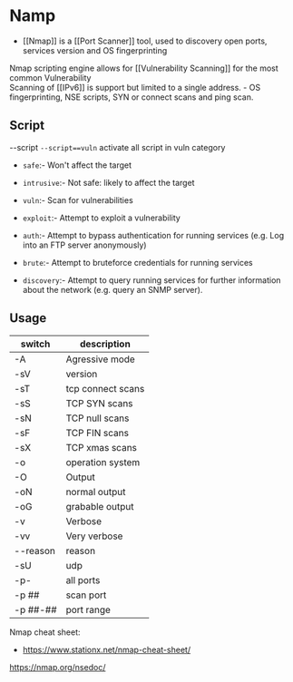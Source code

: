 # Namp

-  [[Nmap]] is a [[Port Scanner]] tool, used to discovery open ports, services version and OS fingerprinting

Nmap scripting engine allows for [[Vulnerability Scanning]] for the most common Vulnerability  
Scanning of [[IPv6]] is support  but limited to a single address. 
	- OS fingerprinting, NSE scripts, SYN or connect scans and ping scan. 

## Script
--script
`--script==vuln`  activate all script in vuln category
-   `safe`:- Won't affect the target
-   `intrusive`:- Not safe: likely to affect the target  

-   `vuln`:- Scan for vulnerabilities
-   `exploit`:- Attempt to exploit a vulnerability
-   `auth`:- Attempt to bypass authentication for running services (e.g. Log into an FTP server anonymously)
-   `brute`:- Attempt to bruteforce credentials for running services
-   `discovery`:- Attempt to query running services for further information about the network (e.g. query an SNMP server).
## Usage

|switch|description|
|---|---|
|-A|Agressive mode|
|-sV| version|
|-sT| tcp connect scans|
| -sS| TCP SYN scans|
|-sN| TCP null scans|
|-sF| TCP FIN scans|
|-sX| TCP xmas scans|
|-o| operation system|
|-O| Output|
|-oN| normal output|
|-oG| grabable output|
|-v| Verbose|
|-vv| Very verbose|
| --reason| reason |
|-sU| udp |
|-p-| all ports|
|-p ##| scan port|
|-p ##-##| port range|


	
 Nmap cheat sheet: 
  - https://www.stationx.net/nmap-cheat-sheet/

https://nmap.org/nsedoc/